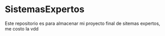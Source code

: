 # SistemasExpertos
Este repositorio es para almacenar mi proyecto final de sitemas expertos, me costo la vdd
